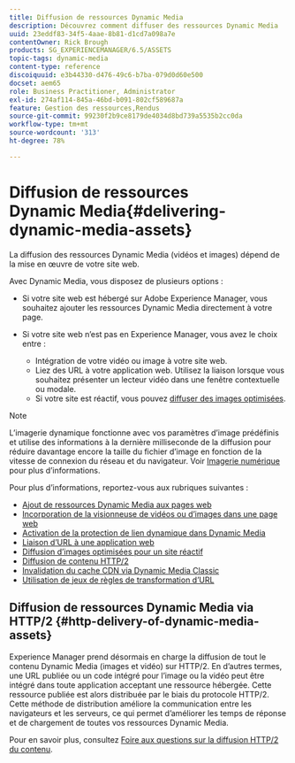 ```yaml
---
title: Diffusion de ressources Dynamic Media
description: Découvrez comment diffuser des ressources Dynamic Media
uuid: 23eddf83-34f5-4aae-8b81-d1cd7a098a7e
contentOwner: Rick Brough
products: SG_EXPERIENCEMANAGER/6.5/ASSETS
topic-tags: dynamic-media
content-type: reference
discoiquuid: e3b44330-d476-49c6-b7ba-079d0d60e500
docset: aem65
role: Business Practitioner, Administrator
exl-id: 274af114-845a-46bd-b091-802cf589687a
feature: Gestion des ressources,Rendus
source-git-commit: 99230f2b9ce8179de4034d8bd739a5535b2cc0da
workflow-type: tm+mt
source-wordcount: '313'
ht-degree: 78%

---
```


# Diffusion de ressources Dynamic Media{#delivering-dynamic-media-assets}

La diffusion des ressources Dynamic Media (vidéos et images) dépend de la mise en œuvre de votre site web.

Avec Dynamic Media, vous disposez de plusieurs options :

* Si votre site web est hébergé sur Adobe Experience Manager, vous souhaitez ajouter les ressources Dynamic Media directement à votre page.
* Si votre site web n’est pas en Experience Manager, vous avez le choix entre :

   * Intégration de votre vidéo ou image à votre site web.
   * Liez des URL à votre application web. Utilisez la liaison lorsque vous souhaitez présenter un lecteur vidéo dans une fenêtre contextuelle ou modale.
   * Si votre site est réactif, vous pouvez [diffuser des images optimisées](/help/assets/responsive-site.md).

>[!NOTE]
>
>L’imagerie dynamique fonctionne avec vos paramètres d’image prédéfinis et utilise des informations à la dernière milliseconde de la diffusion pour réduire davantage encore la taille du fichier d’image en fonction de la vitesse de connexion du réseau et du navigateur. Voir [Imagerie numérique](/help/assets/imaging-faq.md) pour plus d’informations.

Pour plus d’informations, reportez-vous aux rubriques suivantes :

* [Ajout de ressources Dynamic Media aux pages web](/help/assets/adding-dynamic-media-assets-to-pages.md)
* [Incorporation de la visionneuse de vidéos ou d’images dans une page web](/help/assets/embed-code.md)
* [Activation de la protection de lien dynamique dans Dynamic Media](/help/assets/hotlink-protection.md)
* [Liaison d’URL à une application web](/help/assets/linking-urls-to-yourwebapplication.md)
* [Diffusion d’images optimisées pour un site réactif](/help/assets/responsive-site.md)
* [Diffusion de contenu HTTP/2  ](/help/assets/http2.md)
* [Invalidation du cache CDN via Dynamic Media Classic](/help/assets/invalidate-cdn-cache-dm-classic.md)
* [Utilisation de jeux de règles de transformation d’URL](/help/assets/using-rulesets-to-transform-urls.md)


## Diffusion de ressources Dynamic Media via HTTP/2 {#http-delivery-of-dynamic-media-assets}

Experience Manager prend désormais en charge la diffusion de tout le contenu Dynamic Media (images et vidéo) sur HTTP/2. En d’autres termes, une URL publiée ou un code intégré pour l’image ou la vidéo peut être intégré dans toute application acceptant une ressource hébergée. Cette ressource publiée est alors distribuée par le biais du protocole HTTP/2. Cette méthode de distribution améliore la communication entre les navigateurs et les serveurs, ce qui permet d’améliorer les temps de réponse et de chargement de toutes vos ressources Dynamic Media.

Pour en savoir plus, consultez [Foire aux questions sur la diffusion HTTP/2 du contenu](/help/sites-administering/scene7-http2faq.md).
